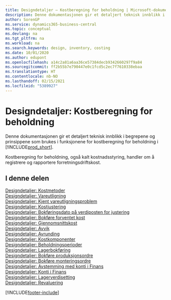```yaml
---
title: Designdetaljer – Kostberegning for beholdning | Microsoft-dokumentasjon
description: Denne dokumentasjonen gir et detaljert teknisk innblikk i begrepene og prinsippene som brukes i funksjonene for kostberegning for beholdning i Business Central.
author: SorenGP
ms.service: dynamics365-business-central
ms.topic: conceptual
ms.devlang: na
ms.tgt_pltfrm: na
ms.workload: na
ms.search.keywords: design, inventory, costing
ms.date: 10/01/2020
ms.author: edupont
ms.openlocfilehash: a14c2a81a6aa36ce57384decb9342660297f9a84
ms.sourcegitcommit: ff2b55b7e790447e0c1fcd5c2ec7f7610338ebaa
ms.translationtype: HT
ms.contentlocale: nb-NO
ms.lasthandoff: 02/15/2021
ms.locfileid: "5389927"
---
```

# <a name="design-details-inventory-costing"></a>Designdetaljer: Kostberegning for beholdning
Denne dokumentasjonen gir et detaljert teknisk innblikk i begrepene og prinsippene som brukes i funksjonene for kostberegning for beholdning i [!INCLUDE[prod_short](includes/prod_short.md)].  

Kostberegning for beholdning, også kalt kostnadsstyring, handler om å registrere og rapportere forretningsdriftskost.  

## <a name="in-this-section"></a>I denne delen  
[Designdetaljer: Kostmetoder](design-details-costing-methods.md)  
[Designdetaljer: Vareutligning](design-details-item-application.md)  
[Designdetaljer: Kjent vareutligningsproblem](design-details-inventory-zero-level-open-item-ledger-entries.md)  
[Designdetaljer: Kostjustering](design-details-cost-adjustment.md)  
[Designdetaljer: Bokføringsdato på verdiposten for justering](design-details-inventory-adjustment-value-entry-posting-date.md)  
[Designdetaljer: Bokføre forventet kost](design-details-expected-cost-posting.md)  
[Designdetaljer: Gjennomsnittskost](design-details-average-cost.md)  
[Designdetaljer: Avvik](design-details-variance.md)  
[Designdetaljer: Avrunding](design-details-rounding.md)  
[Designdetaljer: Kostkomponenter](design-details-cost-components.md)  
[Designdetaljer: Beholdningsperioder](design-details-inventory-periods.md)  
[Designdetaljer: Lagerbokføring](design-details-inventory-posting.md)  
[Designdetaljer: Bokføre produksjonsordre](design-details-production-order-posting.md)  
[Designdetaljer: Bokføre monteringsordre](design-details-assembly-order-posting.md)  
[Designdetaljer: Avstemming med konti i Finans](design-details-reconciliation-with-the-general-ledger.md)  
[Designdetaljer: Konti i Finans](design-details-accounts-in-the-general-ledger.md)  
[Designdetaljer: Lagerverdisetting](design-details-inventory-valuation.md)  
[Designdetaljer: Revaluering](design-details-revaluation.md)


[!INCLUDE[footer-include](includes/footer-banner.md)]